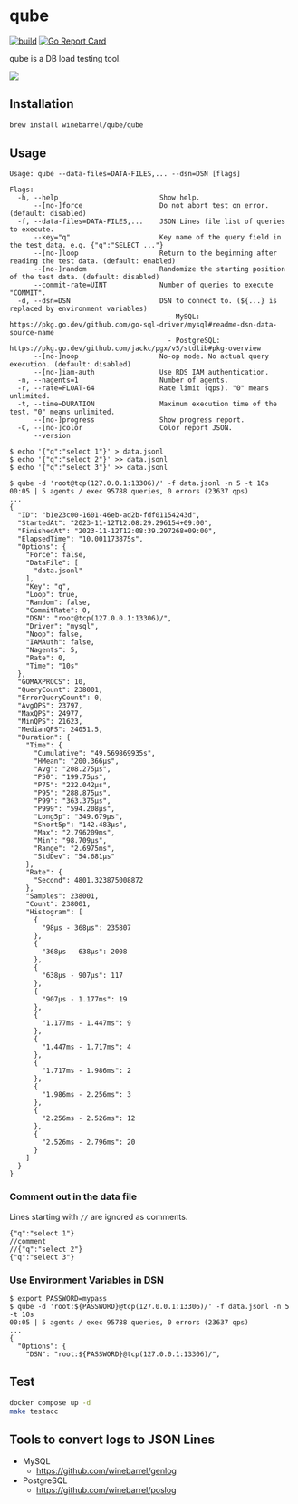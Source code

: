 # qube

[![build](https://github.com/winebarrel/qube/actions/workflows/test.yml/badge.svg)](https://github.com/winebarrel/qube/actions/workflows/test.yml)
[![Go Report Card](https://goreportcard.com/badge/github.com/winebarrel/qube)](https://goreportcard.com/report/github.com/winebarrel/qube)

qube is a DB load testing tool.

![](https://github.com/user-attachments/assets/ad0078d7-ec2d-4976-b0c3-836e05e557db)

## Installation

```sh
brew install winebarrel/qube/qube
```

## Usage

```
Usage: qube --data-files=DATA-FILES,... --dsn=DSN [flags]

Flags:
  -h, --help                         Show help.
      --[no-]force                   Do not abort test on error. (default: disabled)
  -f, --data-files=DATA-FILES,...    JSON Lines file list of queries to execute.
      --key="q"                      Key name of the query field in the test data. e.g. {"q":"SELECT ..."}
      --[no-]loop                    Return to the beginning after reading the test data. (default: enabled)
      --[no-]random                  Randomize the starting position of the test data. (default: disabled)
      --commit-rate=UINT             Number of queries to execute "COMMIT".
  -d, --dsn=DSN                      DSN to connect to. (${...} is replaced by environment variables)
                                       - MySQL: https://pkg.go.dev/github.com/go-sql-driver/mysql#readme-dsn-data-source-name
                                       - PostgreSQL: https://pkg.go.dev/github.com/jackc/pgx/v5/stdlib#pkg-overview
      --[no-]noop                    No-op mode. No actual query execution. (default: disabled)
      --[no-]iam-auth                Use RDS IAM authentication.
  -n, --nagents=1                    Number of agents.
  -r, --rate=FLOAT-64                Rate limit (qps). "0" means unlimited.
  -t, --time=DURATION                Maximum execution time of the test. "0" means unlimited.
      --[no-]progress                Show progress report.
  -C, --[no-]color                   Color report JSON.
      --version
```

```
$ echo '{"q":"select 1"}' > data.jsonl
$ echo '{"q":"select 2"}' >> data.jsonl
$ echo '{"q":"select 3"}' >> data.jsonl

$ qube -d 'root@tcp(127.0.0.1:13306)/' -f data.jsonl -n 5 -t 10s
00:05 | 5 agents / exec 95788 queries, 0 errors (23637 qps)
...
{
  "ID": "b1e23c00-1601-46eb-ad2b-fdf01154243d",
  "StartedAt": "2023-11-12T12:08:29.296154+09:00",
  "FinishedAt": "2023-11-12T12:08:39.297268+09:00",
  "ElapsedTime": "10.001173875s",
  "Options": {
    "Force": false,
    "DataFile": [
      "data.jsonl"
    ],
    "Key": "q",
    "Loop": true,
    "Random": false,
    "CommitRate": 0,
    "DSN": "root@tcp(127.0.0.1:13306)/",
    "Driver": "mysql",
    "Noop": false,
    "IAMAuth": false,
    "Nagents": 5,
    "Rate": 0,
    "Time": "10s"
  },
  "GOMAXPROCS": 10,
  "QueryCount": 238001,
  "ErrorQueryCount": 0,
  "AvgQPS": 23797,
  "MaxQPS": 24977,
  "MinQPS": 21623,
  "MedianQPS": 24051.5,
  "Duration": {
    "Time": {
      "Cumulative": "49.569869935s",
      "HMean": "200.366µs",
      "Avg": "208.275µs",
      "P50": "199.75µs",
      "P75": "222.042µs",
      "P95": "288.875µs",
      "P99": "363.375µs",
      "P999": "594.208µs",
      "Long5p": "349.679µs",
      "Short5p": "142.483µs",
      "Max": "2.796209ms",
      "Min": "98.709µs",
      "Range": "2.6975ms",
      "StdDev": "54.681µs"
    },
    "Rate": {
      "Second": 4801.323875008872
    },
    "Samples": 238001,
    "Count": 238001,
    "Histogram": [
      {
        "98µs - 368µs": 235807
      },
      {
        "368µs - 638µs": 2008
      },
      {
        "638µs - 907µs": 117
      },
      {
        "907µs - 1.177ms": 19
      },
      {
        "1.177ms - 1.447ms": 9
      },
      {
        "1.447ms - 1.717ms": 4
      },
      {
        "1.717ms - 1.986ms": 2
      },
      {
        "1.986ms - 2.256ms": 3
      },
      {
        "2.256ms - 2.526ms": 12
      },
      {
        "2.526ms - 2.796ms": 20
      }
    ]
  }
}
```

### Comment out in the data file

Lines starting with `//` are ignored as comments.

```
{"q":"select 1"}
//comment
//{"q":"select 2"}
{"q":"select 3"}
```

### Use Environment Variables in DSN

```
$ export PASSWORD=mypass
$ qube -d 'root:${PASSWORD}@tcp(127.0.0.1:13306)/' -f data.jsonl -n 5 -t 10s
00:05 | 5 agents / exec 95788 queries, 0 errors (23637 qps)
...
{
  "Options": {
    "DSN": "root:${PASSWORD}@tcp(127.0.0.1:13306)/",
```

## Test

```sh
docker compose up -d
make testacc
```

## Tools to convert logs to JSON Lines

- MySQL
  - https://github.com/winebarrel/genlog
- PostgreSQL
  - https://github.com/winebarrel/poslog
